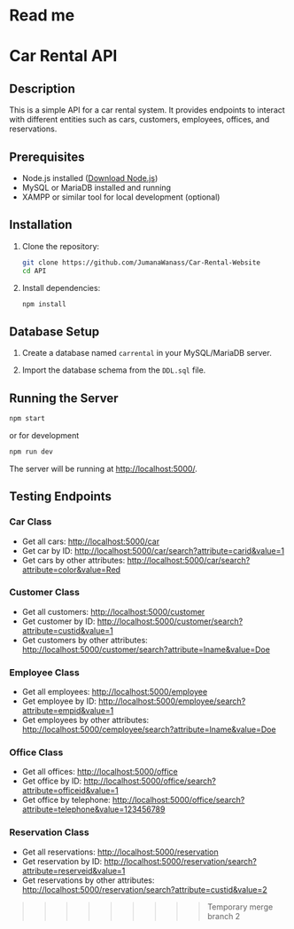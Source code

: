 # Read me

# Car Rental API

## Description

This is a simple API for a car rental system. It provides endpoints to interact with different entities such as cars, customers, employees, offices, and reservations.

## Prerequisites

- Node.js installed ([Download Node.js](https://nodejs.org/))
- MySQL or MariaDB installed and running
- XAMPP or similar tool for local development (optional)

## Installation

1. Clone the repository:

   ```bash
   git clone https://github.com/JumanaWanass/Car-Rental-Website
   cd API
   ```

2. Install dependencies:

   ```bash
   npm install
   ```


## Database Setup

1. Create a database named `carrental` in your MySQL/MariaDB server.

2. Import the database schema from the `DDL.sql` file.

## Running the Server

```bash
npm start
```

or for development
```bash
npm run dev
```

The server will be running at [http://localhost:5000/](http://localhost:5000/).

## Testing Endpoints

### Car Class

- Get all cars: [http://localhost:5000/car](http://localhost:5000/car)
- Get car by ID: [http://localhost:5000/car/search?attribute=carid&value=1](http://localhost:5000/car/search?attribute=carid&value=1)
- Get cars by other attributes: [http://localhost:5000/car/search?attribute=color&value=Red](http://localhost:5000/car/search?attribute=color&value=Red)

### Customer Class

- Get all customers: [http://localhost:5000/customer](http://localhost:5000/customer)
- Get customer by ID: [http://localhost:5000/customer/search?attribute=custid&value=1](http://localhost:5000/customer/search?attribute=custid&value=1)
- Get customers by other attributes: [http://localhost:5000/customer/search?attribute=lname&value=Doe](http://localhost:5000/customer/search?attribute=lname&value=Doe)

### Employee Class

- Get all employees: [http://localhost:5000/employee](http://localhost:5000/employee)
- Get employee by ID: [http://localhost:5000/employee/search?attribute=empid&value=1](http://localhost:5000/employee/search?attribute=empid&value=1)
- Get employees by other attributes: [http://localhost:5000/cemployee/search?attribute=lname&value=Doe](http://localhost:5000/employee/search?attribute=lname&value=Doe)

### Office Class

- Get all offices: [http://localhost:5000/office](http://localhost:5000/office)
- Get office by ID: [http://localhost:5000/office/search?attribute=officeid&value=1](http://localhost:5000/office/search?attribute=officeid&value=1)
- Get office by telephone: [http://localhost:5000/office/search?attribute=telephone&value=123456789](http://localhost:5000/office/search?attribute=telephone&value=123456789)

### Reservation Class

- Get all reservations: [http://localhost:5000/reservation](http://localhost:5000/reservation)
- Get reservation by ID: [http://localhost:5000/reservation/search?attribute=reserveid&value=1](http://localhost:5000/reservation/search?attribute=reservationid&value=1)
- Get reservations by other attributes: [http://localhost:5000/reservation/search?attribute=custid&value=2](http://localhost:5000/reservation/search?attribute=custid&value=2)

>>>>>>>>> Temporary merge branch 2
